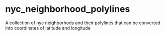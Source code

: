# nyc_neighborhood_polylines
A collection of nyc neighborhods and their polylines that can be converted into coordinates of latitude and longitude
